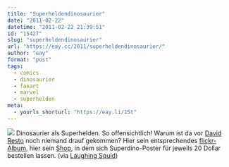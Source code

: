 ```yaml
---
title: "Superheldendinosaurier"
date: "2011-02-22"
datetime: "2011-02-22 21:39:51"
id: "15427"
slug: "superheldendinosaurier"
url: "https://eay.cc/2011/superheldendinosaurier/"
author: "eay"
format: "post"
tags:
  - comics
  - dinosaurier
  - fanart
  - marvel
  - superhelden
meta:
  - yourls_shorturl: "https://eay.li/15t"
---
```


![](https://eay.cc/uploads/2011/superherodinosaurs.jpg) Dinosaurier als Superhelden. So offensichtlich! Warum ist da vor [David Resto](http://www.davidresto.com/) noch niemand drauf gekommen? Hier sein entsprechendes [flickr-Album](http://www.flickr.com/photos/cadencejunkie/sets/72157625580764074/), hier sein [Shop](http://superherodinosaurs.bigcartel.com/), in dem sich Superdino-Poster für jeweils 20 Dollar bestellen lassen. (via [Laughing Squid](http://laughingsquid.com/superhero-dinosaurs-by-david-resto/))
